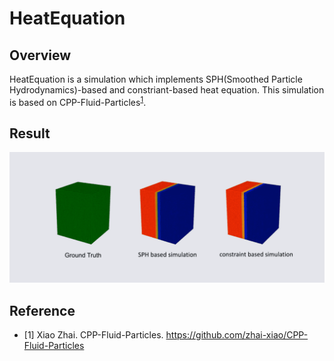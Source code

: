 # HeatEquation
## Overview

HeatEquation is a simulation which implements SPH(Smoothed Particle Hydrodynamics)-based and constriant-based heat equation. This simulation is based on CPP-Fluid-Particles<sup>[1](#footnote_1)</sup>.

## Result
![result](docs/images/result.gif)

## Reference
* <a name="footnote_1">[1]</a> Xiao Zhai. CPP-Fluid-Particles. https://github.com/zhai-xiao/CPP-Fluid-Particles
